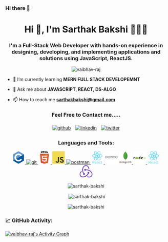 ### Hi there 👋

<!--
**sarthakbakshii/sarthakbakshii** is a ✨ _special_ ✨ repository because its `README.md` (this file) appears on your GitHub profile.

Here are some ideas to get you started:

- 🔭 I’m currently working on ...
- 🌱 I’m currently learning ...
- 👯 I’m looking to collaborate on ...
- 🤔 I’m looking for help with ...
- 💬 Ask me about ...
- 📫 How to reach me: ...
- 😄 Pronouns: ...
- ⚡ Fun fact: ...
-->
<h1 align="center">Hi 👋, I'm Sarthak Bakshi 👨🏻‍💻</h1>
<h3 align="center">I'm a Full-Stack Web Developer with hands-on experience in designing, developing, and implementing
        applications and solutions using JavaScript, ReactJS.</h3>

<p align="center"> <img
                src="https://komarev.com/ghpvc/?username=vaibhav-raj&label=Profile%20views&color=0e75b6&style=flat"
                alt="vaibhav-raj" /> </p>
                
<!-- <p align="center"> <img
                src="https://user-images.githubusercontent.com/40136017/134124139-172a975d-1cf3-4538-8049-8efab00e4489.png"
                alt="vaibhav-raj" /> </p> -->

- 🌱 I’m currently learning **MERN FULL STACK DEVELOPEMNT**

- 💬 Ask me about **JAVASCRIPT, REACT, DS-ALGO**

- 📫 How to reach me **sarthakbakshi@gmail.com**

<!-- - 🔗 Personal Website **https://vaibhavraj.netlify.app/** -->

<!-- ### Feel Free to Contact me..... -->
<h3 align="center">Feel Free to Contact me.....</h3>
<p align="center">
        <a href="https://github.com/sarthakbakshii"><img alt="github" width="10%" style="padding:5px"
                        src="https://img.icons8.com/clouds/100/000000/github.png" /></a>
        <a href="https://www.linkedin.com/in/sarthak-bakshi/"><img alt="linkedin" width="10%" style="padding:5px"
                        src="https://img.icons8.com/clouds/100/000000/linkedin.png" /></a>
        <a href="https://twitter.com/sarthakbakshii"><img alt="twitter" width="10%" style="padding:5px"
                        src="https://img.icons8.com/clouds/100/000000/twitter.png" /></a>
</p>
<h3 align="center">Languages and Tools:</h3>
<p align="center "> <a href="https://www.cprogramming.com/" target="_blank"> <img
                        src="https://raw.githubusercontent.com/devicons/devicon/master/icons/c/c-original.svg" alt="c"
                        width="40" height="40" /> </a> <a href="https://git-scm.com/" target="_blank"> <img
                        src="https://www.vectorlogo.zone/logos/git-scm/git-scm-icon.svg" alt="git" width="40"
                        height="40" /> </a> <a href="https://www.w3.org/html/" target="_blank"> <img
                        src="https://raw.githubusercontent.com/devicons/devicon/master/icons/html5/html5-original-wordmark.svg"
                        alt="html5" width="40" height="40" /> </a> <a
                href="https://developer.mozilla.org/en-US/docs/Web/JavaScript" target="_blank"> <img
                        src="https://raw.githubusercontent.com/devicons/devicon/master/icons/javascript/javascript-original.svg"
                        alt="javascript" width="40" height="40" /> </a> <a href="https://postman.com" target="_blank">
                <img src="https://www.vectorlogo.zone/logos/getpostman/getpostman-icon.svg" alt="postman" width="40"
                        height="40" /> </a> <a href="https://reactjs.org/" target="_blank"> <img
                        src="https://raw.githubusercontent.com/devicons/devicon/master/icons/react/react-original-wordmark.svg"
                        alt="react" width="40" height="40" /> </a><img
                src="https://raw.githubusercontent.com/devicons/devicon/master/icons/express/express-original-wordmark.svg"
                alt="express" width="40" height="40" /> </a> <a href="https://www.mongodb.com/" target="_blank"> <img
                        src="https://raw.githubusercontent.com/devicons/devicon/master/icons/mongodb/mongodb-original-wordmark.svg"
                        alt="mongodb" width="40" height="40" /> </a> <a href="https://nodejs.org" target="_blank"> <img
                        src="https://raw.githubusercontent.com/devicons/devicon/master/icons/nodejs/nodejs-original-wordmark.svg"
                        alt="nodejs" width="40" height="40" /> </a> <a href="https://reactjs.org/" target="_blank"> <img
                        src="https://raw.githubusercontent.com/devicons/devicon/master/icons/react/react-original-wordmark.svg"
                        alt="react" width="40" height="40" /> </a> <a href="https://redux.js.org" target="_blank"> <img
                        src="https://raw.githubusercontent.com/devicons/devicon/master/icons/redux/redux-original.svg"
                        alt="redux" width="40" height="40" /> </a> </p>

<p align="center"><img
                src="https://github-readme-stats.vercel.app/api/top-langs?username=sarthak-bakshi&theme=dark&hide_border=true&show_icons=true&locale=en&layout=compact"
                alt="sarthak-bakshi" /></p>

<p align="center">&nbsp;<img align="center"
                src="https://github-readme-stats.vercel.app/api?username=sarthak-bakshi&show_icons=true&theme=dark&hide_border=true&locale=en"
                alt="sarthak-bakshi" /></p>

<p align="center"><img align="center" src="https://github-readme-streak-stats.herokuapp.com/?user=sarthak-bakshi&theme=dark&hide_border=true"
                alt="sarthak-bakshi" /></p>

### 📈 GitHub Activity:
  <a href="https://github.com/sarthak-bakshi/github-readme-activity-graph"><img alt="vaibhav-raj's Activity Graph" src="https://activity-graph.herokuapp.com/graph?username=sarthak-bakshi&bg_color=1F222E&color=F8D866&line=F85D7F&point=FFFFFF&hide_border=true" /></a>
  


